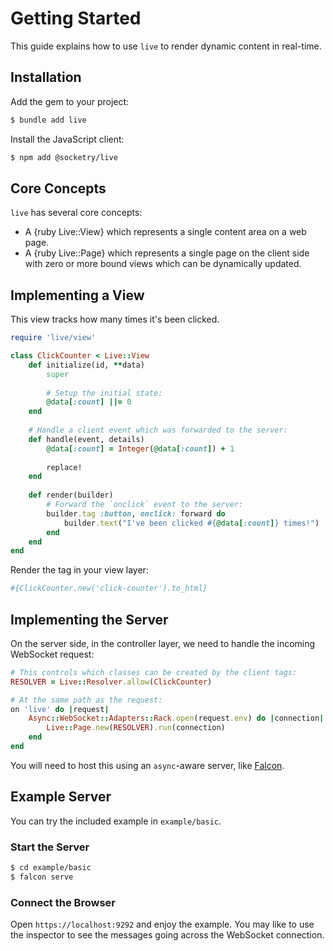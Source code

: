# Getting Started

This guide explains how to use `live` to render dynamic content in real-time.

## Installation

Add the gem to your project:

~~~ bash
$ bundle add live
~~~

Install the JavaScript client:

~~~ bash
$ npm add @socketry/live
~~~

## Core Concepts

`live` has several core concepts:

- A {ruby Live::View} which represents a single content area on a web page.
- A {ruby Live::Page} which represents a single page on the client side with zero or more bound views which can be dynamically updated.

## Implementing a View

This view tracks how many times it's been clicked.

~~~ ruby
require 'live/view'

class ClickCounter < Live::View
	def initialize(id, **data)
		super
		
		# Setup the initial state:
		@data[:count] ||= 0
	end
	
	# Handle a client event which was forwarded to the server:
	def handle(event, details)
		@data[:count] = Integer(@data[:count]) + 1
		
		replace!
	end
	
	def render(builder)
		# Forward the `onclick` event to the server:
		builder.tag :button, onclick: forward do
			builder.text("I've been clicked #{@data[:count]} times!")
		end
	end
end

~~~

Render the tag in your view layer:

~~~ ruby
#{ClickCounter.new('click-counter').to_html}
~~~

## Implementing the Server

On the server side, in the controller layer, we need to handle the incoming WebSocket request:

~~~ ruby
# This controls which classes can be created by the client tags:
RESOLVER = Live::Resolver.allow(ClickCounter)

# At the same path as the request:
on 'live' do |request|
	Async::WebSocket::Adapters::Rack.open(request.env) do |connection|
		Live::Page.new(RESOLVER).run(connection)
	end
end
~~~

You will need to host this using an `async`-aware server, like [Falcon](https://github.com/socketry/falcon).

## Example Server

You can try the included example in `example/basic`.

### Start the Server

``` bash
$ cd example/basic
$ falcon serve
```

### Connect the Browser

Open `https://localhost:9292` and enjoy the example. You may like to use the inspector to see the messages going across the WebSocket connection.
